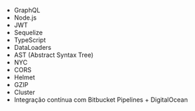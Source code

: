 - GraphQL 
- Node.js 
- JWT 
- Sequelize 
- TypeScript 
- DataLoaders
- AST (Abstract Syntax Tree)
- NYC
- CORS
- Helmet
- GZIP
- Cluster
- Integração contínua com Bitbucket Pipelines + DigitalOcean
